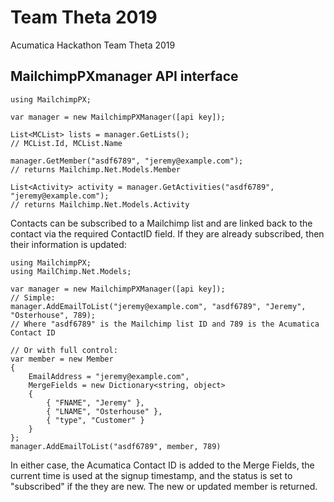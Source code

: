 # Team Theta 2019

Acumatica Hackathon Team Theta 2019

## MailchimpPXmanager API interface

    using MailchimpPX;

    var manager = new MailchimpPXManager([api key]);
	
	List<MCList> lists = manager.GetLists();
	// MCList.Id, MCList.Name
	
	manager.GetMember("asdf6789", "jeremy@example.com");
	// returns Mailchimp.Net.Models.Member
	
	List<Activity> activity = manager.GetActivities("asdf6789", "jeremy@example.com");
	// returns Mailchimp.Net.Models.Activity
	
Contacts can be subscribed to a Mailchimp list and are linked back to the contact via the required ContactID field. If they are already subscribed, then their information is updated:

    using MailchimpPX;
	using MailChimp.Net.Models;
	
	var manager = new MailchimpPXManager([api key]);
	// Simple:
	manager.AddEmailToList("jeremy@example.com", "asdf6789", "Jeremy", "Osterhouse", 789);
	// Where "asdf6789" is the Mailchimp list ID and 789 is the Acumatica Contact ID
	
	// Or with full control:
	var member = new Member
	{
		EmailAddress = "jeremy@example.com",
		MergeFields = new Dictionary<string, object>
		{
			{ "FNAME", "Jeremy" },
			{ "LNAME", "Osterhouse" },
			{ "type", "Customer" }
		}
	};
	manager.AddEmailToList("asdf6789", member, 789)
	
In either case, the Acumatica Contact ID is added to the Merge Fields, the current time is used at the signup timestamp, and the status is set to "subscribed" if the they are new. The new or updated member is returned.
	
